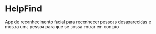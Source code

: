 # HelpFind
App de reconhecimento facial para reconhecer pessoas desaparecidas e mostra uma pessoa para que se possa entrar em contato
